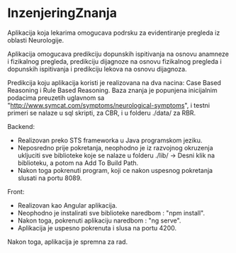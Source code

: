 # InzenjeringZnanja

Aplikacija koja lekarima omogucava podrsku za evidentiranje pregleda iz oblasti Neurologije.

Aplikacija omogucava predikciju dopunskih ispitivanja na osnovu anamneze i fizikalnog pregleda, predikciju dijagnoze na osnovu fizikalnog pregleda i dopunskih ispitivanja i predikciju lekova na osnovu dijagnoza.

Predikcija koju aplikacija koristi je realizovana na dva nacina: Case Based Reasoning i Rule Based Reasoning.
Baza znanja je popunjena inicijalnim podacima preuzetih uglavnom sa "http://www.symcat.com/symptoms/neurological-symptoms", i testni primeri se nalaze u sql skripti, za CBR, i u folderu ./data/ za RBR.

Backend:
- Realizovan preko STS frameworka u Java programskom jeziku.
- Neposredno prije pokretanja, neophodno je iz razvojnog okruzenja ukljuciti sve biblioteke koje se nalaze u folderu ./lib/ 
    -> Desni klik na biblioteku, a potom na Add To Build Path.
- Nakon toga pokrenuti program, koji ce nakon uspesnog pokretanja slusati na portu 8089.

Front:
- Realizovan kao Angular aplikacija.
- Neophodno je instalirati sve biblioteke naredbom : "npm install".
- Nakon toga, pokrenuti aplikaciju naredbom : "ng serve".
- Aplikacija je uspesno pokrenuta i slusa na portu 4200.

Nakon toga, aplikacija je spremna za rad.
